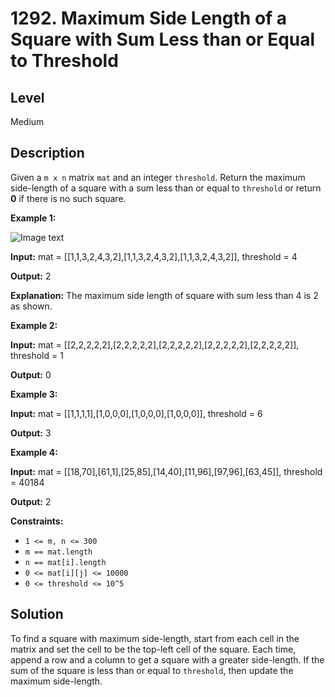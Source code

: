 # 1292. Maximum Side Length of a Square with Sum Less than or Equal to Threshold
## Level
Medium

## Description
Given a `m x n` matrix `mat` and an integer `threshold`. Return the maximum side-length of a square with a sum less than or equal to `threshold` or return **0** if there is no such square.

**Example 1:**

![Image text](https://assets.leetcode.com/uploads/2019/12/05/e1.png)

**Input:** mat = [[1,1,3,2,4,3,2],[1,1,3,2,4,3,2],[1,1,3,2,4,3,2]], threshold = 4

**Output:** 2

**Explanation:** The maximum side length of square with sum less than 4 is 2 as shown.

**Example 2:**

**Input:** mat = [[2,2,2,2,2],[2,2,2,2,2],[2,2,2,2,2],[2,2,2,2,2],[2,2,2,2,2]], threshold = 1

**Output:** 0

**Example 3:**

**Input:** mat = [[1,1,1,1],[1,0,0,0],[1,0,0,0],[1,0,0,0]], threshold = 6

**Output:** 3

**Example 4:**

**Input:** mat = [[18,70],[61,1],[25,85],[14,40],[11,96],[97,96],[63,45]], threshold = 40184

**Output:** 2

**Constraints:**

* `1 <= m, n <= 300`
* `m == mat.length`
* `n == mat[i].length`
* `0 <= mat[i][j] <= 10000`
* `0 <= threshold <= 10^5`

## Solution
To find a square with maximum side-length, start from each cell in the matrix and set the cell to be the top-left cell of the square. Each time, append a row and a column to get a square with a greater side-length. If the sum of the square is less than or equal to `threshold`, then update the maximum side-length.
